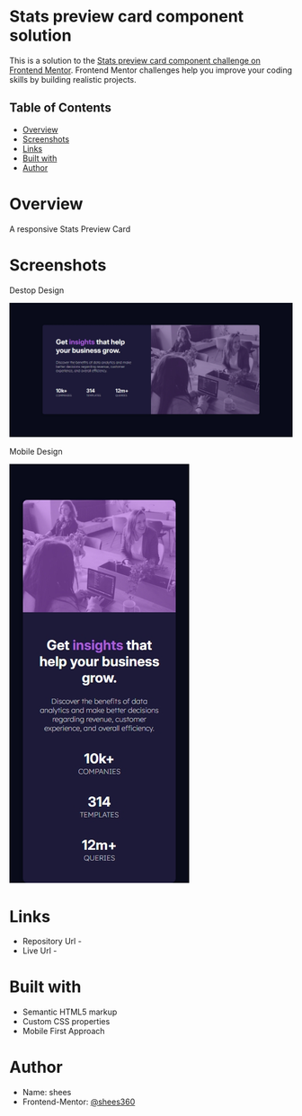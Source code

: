 # Stats preview card component solution

This is a solution to the [Stats preview card component challenge on Frontend Mentor](https://www.frontendmentor.io/challenges/stats-preview-card-component-8JqbgoU62). Frontend Mentor challenges help you improve your coding skills by building realistic projects. 


## Table of Contents
- [Overview](#overview)
- [Screenshots](#screenshots)
- [Links](#links)
- [Built with](#built-with)
- [Author](#author)

# Overview
A responsive Stats Preview Card

# Screenshots

Destop Design

![](./desktop-design.jpeg) 

Mobile Design

![](./mobile-design.jpeg)

# Links

- Repository Url -
- Live Url - 

# Built with

- Semantic HTML5 markup
- Custom CSS properties
- Mobile First Approach

# Author

- Name: shees
- Frontend-Mentor: [@shees360](https://www.frontendmentor.io/profile/shees360)